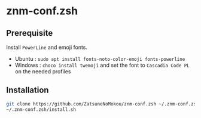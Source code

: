 # znm-conf.zsh

## Prerequisite

Install `PowerLine` and emoji fonts.
- Ubuntu : `sudo apt install fonts-noto-color-emoji fonts-powerline`
- Windows : `choco install twemoji` and set the font to `Cascadia Code PL` on the needed profiles

## Installation

```bash
git clone https://github.com/ZatsuneNoMokou/znm-conf.zsh ~/.znm-conf.zsh
~/.znm-conf.zsh/install.sh
```
